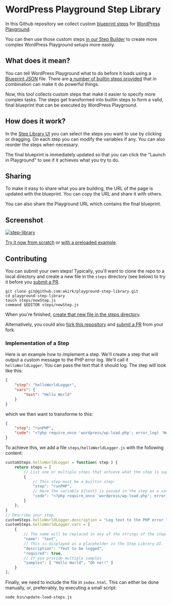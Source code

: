 # WordPress Playground Step Library

In this Github repository we collect custom [blueprint steps](https://wordpress.github.io/wordpress-playground/blueprints-api/steps/) for [WordPress Playground](https://wordpress.github.io/wordpress-playground/).

You can then use those custom steps [in our Step Builder](https://akirk.github.io/playground-step-library/) to create more complex WordPress Playground setups more easily.

## What does it mean?

You can tell WordPress Playground what to do before it loads using a [Blueprint JSON](https://wordpress.github.io/wordpress-playground/blueprints-api/index/) file. There are [a number of builtin steps provided](https://wordpress.github.io/wordpress-playground/blueprints-api/index/) that in combination can make it do powerful things.

Now, this tool collects custom steps that make it easier to specify more complex tasks. The steps get transformed into builtin steps to form a valid, final blueprint that can be executed by WordPress Playground.

## How does it work?

In the [Step Library UI](https://akirk.github.io/playground-step-library/) you can select the steps you want to use by clicking or dragging. On each step you can modify the variables if any. You can also reorder the steps when necessary.

The final blueprint is immediately updated so that you can click the "Launch in Playground" to see if it achieves what you try to do.

## Sharing

To make it easy to share what you are building, the URL of the page is updated with the blueprint. You can copy the URL and share it with others.

You can also share the Playground URL which contains the final blueprint.

## Screenshot
[![step-library](https://github.com/akirk/playground-step-library/assets/203408/c536785b-2c6b-44bd-b1cd-4f1b72c074d1)](https://akirk.github.io/playground-step-library/#createUser__username--matt__password--password__role--administrator&&login__username--matt__password--password&&showAdminNotice__text--Welcome%20to%20WordPress%20Playground!)

[Try it now from scratch](https://akirk.github.io/playground-step-library/) or [with a preloaded example](https://akirk.github.io/playground-step-library/#createUser__username--matt__password--password__role--administrator&&login__username--matt__password--password&&showAdminNotice__text--Welcome%20to%20WordPress%20Playground!).

## Contributing

You can submit your own steps! Typically, you'll want to clone the repo to a local directory and create a new file in the `steps` directory (see below) to try it before you [submit a PR](https://github.com/akirk/playground-step-library/compare).
```
git clone git@github.com:akirk/playground-step-library.git
cd playground-step-library
touch steps/newStep.js
command $EDITOR steps/newStep.js
```
When you're finished, [create that new file in the steps directory](https://github.com/akirk/playground-step-library/new/main/steps).

Alternatively, you could also [fork this repository](https://github.com/akirk/playground-step-library/fork) and [submit a PR](https://github.com/akirk/playground-step-library/compare) from your fork.

### Implementation of a Step

Here is an example how to implement a step. We'll create a step that will output a custom message to the PHP error log. We'll call it `helloWorldLogger`. You can pass the text that it should log. The step will look like this:

```json
{
	"step": "helloWorldLogger",
	"vars": {
		"text": "Hello World"
	}
}
```
which we then want to transforme to this:
```json
{
	"step": "runPHP",
	"code": "<?php require_once 'wordpress/wp-load.php'; error_log( 'Hello World' ); ?>"
}
```

To achieve this, we add a file `steps/helloWorldLogger.js` with the following content:

```js
customSteps.helloWorldLogger = function( step ) {
	return steps = [
		// List one or multiple steps that achieve what the step is supposed to do
		{
			// This step must be a builtin step:
            "step": "runPHP",
            // Here the variable ${text} is passed in the step as a variable (see above for how it's used and below for how it's defined).
            "code": "<?php require_once 'wordpress/wp-load.php'; error_log( '${text}' ); ?>"
		}
	];
}
// Describe your step.
customSteps.helloWorldLogger.description = "Log text to the PHP error log";
customSteps.helloWorldLogger.vars = [
	{
		// The name will be replaced in any of the strings of the step. So here it'd be ${text} because it says "text".
		"name": "text",
		// This is displayed as a placeholder in the Step Library UI.
		"description": "Text to be logged",
		"required": true,
		// If you provide multiple samples
		"samples": [ "Hello World", "Oh no!!" ]
	}
];
```

Finally, we need to include the file in `index.html`. This can either be done manually, or, preferrably, by executing a small script:
```
node bin/update-load-steps.js
```
